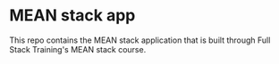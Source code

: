 # MEAN stack app

This repo contains the MEAN stack application that is built through Full Stack Training's MEAN stack course.